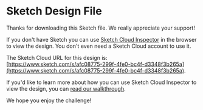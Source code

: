 # Sketch Design File

Thanks for downloading this Sketch file. We really appreciate your support!

If you don't have Sketch you can use [Sketch Cloud Inspector](https://blog.sketchapp.com/introducing-cloud-inspector-free-developer-handoff-in-the-browser-59917220334a) in the browser to view the design. You don't even need a Sketch Cloud account to use it.

The Sketch Cloud URL for this design is: [https://www.sketch.com/s/afc08775-299f-4fe0-bc4f-d3348f3b265a](https://www.sketch.com/s/afc08775-299f-4fe0-bc4f-d3348f3b265a).

If you'd like to learn more about how you can use Sketch Cloud Inspector to view the design, you can [read our walkthrough](https://medium.com/frontend-mentor/how-to-use-sketch-cloud-inspector-to-view-challenge-designs-55426ff90a90).

We hope you enjoy the challenge!